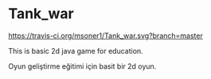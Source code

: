 # Tank_war

https://travis-ci.org/msoner1/Tank_war.svg?branch=master

This is basic 2d java game for education.

Oyun geliştirme eğitimi için basit bir 2d oyun.
